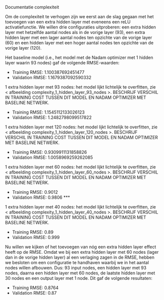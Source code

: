 Documentatie complexiteit

Om de complexiteit te verhogen zijn we eerst aan de slag gegaan met het toevoegen van een extra hidden layer met eveneens een reLU activatiefunctie. We willen drie configuraties uitproberen: een extra hidden layer met hetzelfde aantal nodes als in de vorige layer (93), een extra hidden layer met een lager aantal nodes ten opzichte van de vorige layer (60) en een hidden layer met een hoger aantal nodes ten opzichte van de vorige layer (120).

Het baseline model (i.e., het model met de Nadam optimizer met 1 hidden layer waarin 93 nodes) gaf de volgende RMSE-waarden:
- Training RMSE: 1.100387692451477
- Validation RMSE: 1.1679387092590332

1 extra hidden layer met 93 nodes: het model lijkt lichtelijk te overfitten, zie < afbeelding complexity_1_hidden_layer_93_nodes >. BESCHRIJF VERSCHIL IN TRAINING COST TUSSEN DIT MODEL EN NADAM OPTIMIZER MET BASELINE NETWERK.
- Training RMSE: 1.1545112133026123
- Validation RMSE:  1.2482798099517822

1 extra hidden layer met 120 nodes: het model lijkt lichtelijk te overfitten, zie < afbeelding complexity_1_hidden_layer_120_nodes >. BESCHRIJF VERSCHIL IN TRAINING COST TUSSEN DIT MODEL EN NADAM OPTIMIZER MET BASELINE NETWERK.
- Training RMSE: 0.9309911131858826
- Validation RMSE: 1.0058969259262085

1 extra hidden layer met 60 nodes: het model lijkt lichtelijk te overfitten, zie < afbeelding complexity_1_hidden_layer_60_nodes >. BESCHRIJF VERSCHIL IN TRAINING COST TUSSEN DIT MODEL EN NADAM OPTIMIZER MET BASELINE NETWERK.
- Training RMSE: 0.9012
- Validation RMSE: 0.9806 ***

1 extra hidden layer met 40 nodes: het model lijkt lichtelijk te overfitten, zie < afbeelding complexity_1_hidden_layer_40_nodes >. BESCHRIJF VERSCHIL IN TRAINING COST TUSSEN DIT MODEL EN NADAM OPTIMIZER MET BASELINE NETWERK.
- Training RMSE: 0.89
- Validation RMSE: 0.999

Nu willen we kijken of het toevoegen van nóg een extra hidden layer effect heeft op de RMSE. Omdat we bij een extra hidden layer met 60 nodes (lager dan in de vorige hidden layer) al een verlaging zagen in de RMSE, hebben we besloten om een configuratie te handhaven waarbij we in het aantal nodes willen afbouwen. Dus: 93 input nodes, een hidden layer met 93 nodes, daarna een hidden layer met 60 nodes, de laatste hidden layer met 30 nodes en een output layer met 1 node. Dit gaf de volgende resultaten:
- Training RMSE: 0.8764
- Validation RMSE: 0.87
